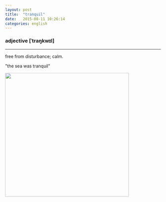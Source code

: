```yaml
---
layout: post
title:  "tranquil"
date:   2015-08-11 10:26:14
categories: english
---
```

### adjective [ˈtraŋkwɪl]
-----------

free from disturbance; calm.

"the sea was tranquil"

<img width='400' src="http://www.artistjamescharles.com/images/paintings/Tranquil_Reflection.jpg"/>

